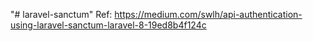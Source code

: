"# laravel-sanctum" 
Ref: https://medium.com/swlh/api-authentication-using-laravel-sanctum-laravel-8-19ed8b4f124c
